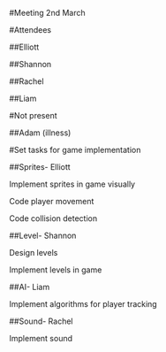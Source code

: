 #Meeting 2nd March

#Attendees

##Elliott

##Shannon

##Rachel

##Liam

#Not present

##Adam (illness)

#Set tasks for game implementation

##Sprites- Elliott

Implement sprites in game visually

Code player movement

Code collision detection

##Level- Shannon

Design levels

Implement levels in game

##AI- Liam

Implement algorithms for player tracking

##Sound- Rachel

Implement sound


